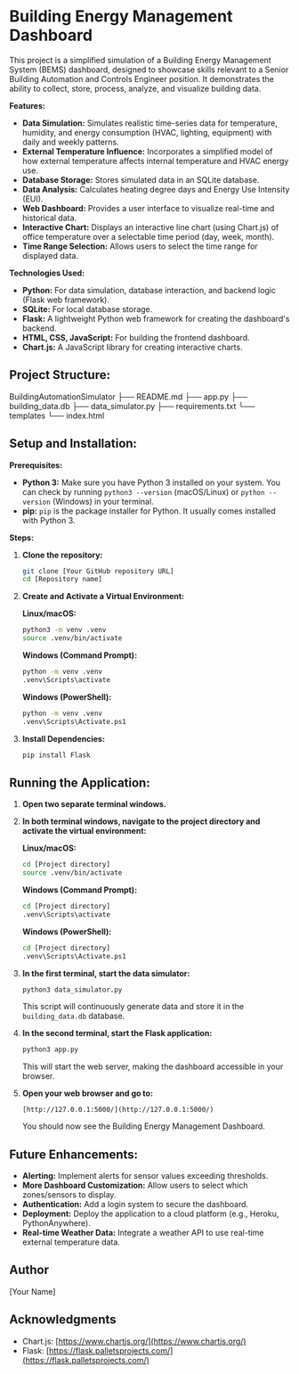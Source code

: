 # Building Energy Management Dashboard

This project is a simplified simulation of a Building Energy Management System (BEMS) dashboard, designed to showcase skills relevant to a Senior Building Automation and Controls Engineer position. It demonstrates the ability to collect, store, process, analyze, and visualize building data.

**Features:**

*   **Data Simulation:** Simulates realistic time-series data for temperature, humidity, and energy consumption (HVAC, lighting, equipment) with daily and weekly patterns.
*   **External Temperature Influence:** Incorporates a simplified model of how external temperature affects internal temperature and HVAC energy use.
*   **Database Storage:** Stores simulated data in an SQLite database.
*   **Data Analysis:** Calculates heating degree days and Energy Use Intensity (EUI).
*   **Web Dashboard:** Provides a user interface to visualize real-time and historical data.
*   **Interactive Chart:** Displays an interactive line chart (using Chart.js) of office temperature over a selectable time period (day, week, month).
*   **Time Range Selection:** Allows users to select the time range for displayed data.

**Technologies Used:**

*   **Python:** For data simulation, database interaction, and backend logic (Flask web framework).
*   **SQLite:** For local database storage.
*   **Flask:** A lightweight Python web framework for creating the dashboard's backend.
*   **HTML, CSS, JavaScript:** For building the frontend dashboard.
*   **Chart.js:** A JavaScript library for creating interactive charts.

## Project Structure:
BuildingAutomationSimulator 
├── README.md
├── app.py
├── building_data.db
├── data_simulator.py
├── requirements.txt
└── templates
    └── index.html
## Setup and Installation:

**Prerequisites:**

*   **Python 3:** Make sure you have Python 3 installed on your system. You can check by running `python3 --version` (macOS/Linux) or `python --version` (Windows) in your terminal.
*   **pip:** `pip` is the package installer for Python. It usually comes installed with Python 3.

**Steps:**

1.  **Clone the repository:**

    ```bash
    git clone [Your GitHub repository URL]
    cd [Repository name]
    ```

2.  **Create and Activate a Virtual Environment:**

    **Linux/macOS:**

    ```bash
    python3 -m venv .venv
    source .venv/bin/activate
    ```

    **Windows (Command Prompt):**

    ```bash
    python -m venv .venv
    .venv\Scripts\activate
    ```

    **Windows (PowerShell):**

    ```bash
    python -m venv .venv
    .venv\Scripts\Activate.ps1
    ```

3.  **Install Dependencies:**

    ```bash
    pip install Flask
    ```

## Running the Application:

1.  **Open two separate terminal windows.**
2.  **In both terminal windows, navigate to the project directory and activate the virtual environment:**

    **Linux/macOS:**

    ```bash
    cd [Project directory]
    source .venv/bin/activate
    ```

    **Windows (Command Prompt):**

    ```bash
    cd [Project directory]
    .venv\Scripts\activate
    ```

    **Windows (PowerShell):**

    ```bash
    cd [Project directory]
    .venv\Scripts\Activate.ps1
    ```

3.  **In the first terminal, start the data simulator:**

    ```bash
    python3 data_simulator.py
    ```

    This script will continuously generate data and store it in the `building_data.db` database.

4.  **In the second terminal, start the Flask application:**

    ```bash
    python3 app.py
    ```

    This will start the web server, making the dashboard accessible in your browser.

5.  **Open your web browser and go to:**

    ```
    [http://127.0.0.1:5000/](http://127.0.0.1:5000/)
    ```

    You should now see the Building Energy Management Dashboard.

## Future Enhancements:

*   **Alerting:** Implement alerts for sensor values exceeding thresholds.
*   **More Dashboard Customization:** Allow users to select which zones/sensors to display.
*   **Authentication:** Add a login system to secure the dashboard.
*   **Deployment:** Deploy the application to a cloud platform (e.g., Heroku, PythonAnywhere).
*   **Real-time Weather Data:** Integrate a weather API to use real-time external temperature data.

## Author

[Your Name]

## Acknowledgments

*   Chart.js: [https://www.chartjs.org/](https://www.chartjs.org/)
*   Flask: [https://flask.palletsprojects.com/](https://flask.palletsprojects.com/)

